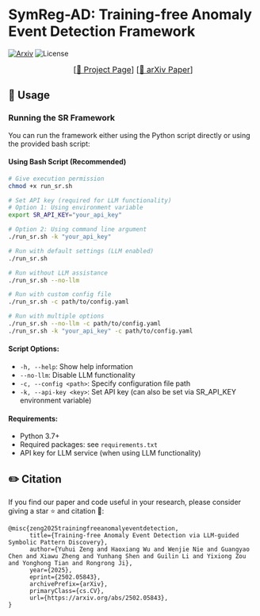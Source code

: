 # SymReg-AD: Training-free Anomaly Event Detection Framework

[![Arxiv](https://img.shields.io/badge/Arxiv-2502.05843-red)](https://arxiv.org/abs/2502.05843)
![License](https://img.shields.io/badge/license-MIT-blue)

<font size=3><div align='center' > [[🍎 Project Page](https://ved-sr.github.io/)] [[📖 arXiv 
Paper](https://arxiv.org/abs/2502.05843)] </div></font>

## 🚀 Usage

### Running the SR Framework

You can run the framework either using the Python script directly or using the provided bash script:

#### Using Bash Script (Recommended)

```bash
# Give execution permission
chmod +x run_sr.sh

# Set API key (required for LLM functionality)
# Option 1: Using environment variable
export SR_API_KEY="your_api_key"

# Option 2: Using command line argument
./run_sr.sh -k "your_api_key"

# Run with default settings (LLM enabled)
./run_sr.sh

# Run without LLM assistance
./run_sr.sh --no-llm

# Run with custom config file
./run_sr.sh -c path/to/config.yaml

# Run with multiple options
./run_sr.sh --no-llm -c path/to/config.yaml
./run_sr.sh -k "your_api_key" -c path/to/config.yaml
```

#### Script Options:
- `-h, --help`: Show help information
- `--no-llm`: Disable LLM functionality
- `-c, --config <path>`: Specify configuration file path
- `-k, --api-key <key>`: Set API key (can also be set via SR_API_KEY environment variable)

#### Requirements:

- Python 3.7+
- Required packages: see `requirements.txt`
- API key for LLM service (when using LLM functionality)

## ✏️ Citation

If you find our paper and code useful in your research, please consider giving a star ⭐ and citation 📝:

```
@misc{zeng2025trainingfreeanomalyeventdetection,
      title={Training-free Anomaly Event Detection via LLM-guided Symbolic Pattern Discovery}, 
      author={Yuhui Zeng and Haoxiang Wu and Wenjie Nie and Guangyao Chen and Xiawu Zheng and Yunhang Shen and Guilin Li and Yixiong Zou and Yonghong Tian and Rongrong Ji},
      year={2025},
      eprint={2502.05843},
      archivePrefix={arXiv},
      primaryClass={cs.CV},
      url={https://arxiv.org/abs/2502.05843}, 
}
```
